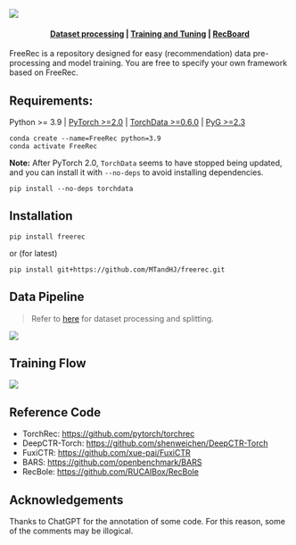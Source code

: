 

![](docs/src/logo.png)

<h4 align="center">
    <p>
        <a href="https://github.com/MTandHJ/freerec/blob/master/dataset%20processing.md">Dataset processing</a> |
        <a href="https://github.com/MTandHJ/freerec/blob/master/training%20and%20tuning.md">Training and Tuning</a> |
        <a href="https://github.com/MTandHJ/RecBoard">RecBoard</a>
    </p>
</h4>

FreeRec is a repository designed for easy (recommendation) data pre-processing and model training. You are free to specify your own framework based on FreeRec.


## Requirements: 

Python >= 3.9 | [PyTorch >=2.0](https://pytorch.org/) | [TorchData >=0.6.0](https://github.com/pytorch/data) | [PyG >=2.3](https://pytorch-geometric.readthedocs.io/en/latest/notes/installation.html#)


```
conda create --name=FreeRec python=3.9
conda activate FreeRec
```


**Note:** After PyTorch 2.0, `TorchData` seems to have stopped being updated, and you can install it with `--no-deps` to avoid installing dependencies.

```
pip install --no-deps torchdata
```


## Installation

    pip install freerec

or (for latest)

    pip install git+https://github.com/MTandHJ/freerec.git



## Data Pipeline

> Refer to [here](./dataset%20processing.md) for dataset processing and splitting.

![](docs/src/pipeline.png)


## Training Flow


![](docs/src/flow.png)


## Reference Code

- TorchRec: https://github.com/pytorch/torchrec 
- DeepCTR-Torch: https://github.com/shenweichen/DeepCTR-Torch
- FuxiCTR: https://github.com/xue-pai/FuxiCTR
- BARS: https://github.com/openbenchmark/BARS
- RecBole: https://github.com/RUCAIBox/RecBole



## Acknowledgements

Thanks to ChatGPT for the annotation of some code. For this reason, some of the comments may be illogical.
